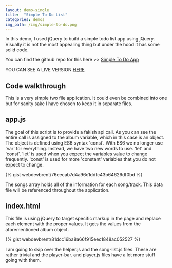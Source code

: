 ```yaml
---
layout: demo-single
title:  "Simple To-Do List"
categories: demos
img_path: /img/simple-to-do.png
---
```

In this demo, I used jQuery to build a simple todo list app using jQuery. Visually it is not the most appealing thing but under the hood it has some solid code.

You can find the github repo for this here >> [Simple To Do App](https://github.com/webdevbrent/to-do-app)

YOU CAN SEE A LIVE VERSION [HERE](https://nervous-mestorf-8c0398.netlify.com/)

## Code walkthrough
This is a very simple two file application. It could even be combined into one but for sanity sake I have chosen to keep it in separate files.


## app.js
The goal of this script is to provide a fakish api call. As you can see the entire call is assigned to the album variable, which in this case is an object. The object is defined using ES6 syntax 'const'. With ES6 we no longer use 'var' for everything. Instead, we have two new words to use. 'let' and 'const'. 'let' is used when you expect the variables value to change frequently. 'const' is used for more 'constant' variables that you do not expect to change.

{% gist webdevbrent/76eecab7d4a96c1ddfc43b64626df0bd %}

The songs array holds all of the information for each song/track. This data file will be referenced throughout the application.

## index.html
This file is using jQuery to target specific markup in the page and replace each element with the proper values. It gets the values from the aforementioned album object.

{% gist webdevbrent/81dcc16ba8a66f915eec1848ac052527 %}

I am going to skip over the helper.js and the song-list.js files. These are rather trivial and the player-bar. and player.js files
have a lot more stuff going with them.
